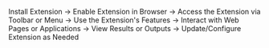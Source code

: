 Install Extension → Enable Extension in Browser → Access the Extension via Toolbar or Menu → Use the Extension's Features → Interact with Web Pages or Applications → View Results or Outputs → Update/Configure Extension as Needed
